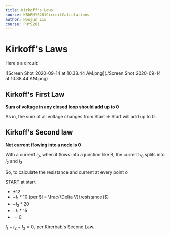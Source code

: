 ```yaml
---
title: Kirkoff's Laws
source: KBhPHYS201CircuitCalculations
author: Houjun Liu
course: PHYS201
---
```


# Kirkoff's Laws

Here's a circuit:

![Screen Shot 2020-09-14 at 10.38.44 AM.png](./Screen Shot 2020-09-14 at 10.38.44 AM.png)

## Kirkoff's First Law
**Sum of voltage in any closed loop should add up to 0**



As in, the sum of all voltage changes from Start => Start will add up to 0.

## Kirkoff's Second law
**Net current flowing into a node is 0**

With a current $i_0$, when it flows into a junction like B, the current $i_0$ splits into $i_2$ and $i_3$

So, to calculate the resistance and current at every point o
 
 START at start
 
 * $+12$
 * $-I_1*10$ (per $I = \frac{\Delta V}{resistance}$)
 * $-I_2 * 20$
 * $-I_1 * 15$
 * $= 0$

$I_1 - I_2 - I_3 = 0$, per Kirerbab's Second Law.
 
 